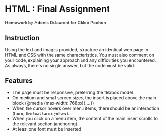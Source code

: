 # HTML : Final Assignment 

Homework by Adonis Dulaurent for Chloé Pochon 

## Instruction 

Using the text and images provided, structure an identical web page in HTML and CSS with the same characteristics. 
You must also comment on your code, explaining your approach and any difficulties you encountered.
As always, there's no single answer, but the code must be valid.

## Features 

- The page must be responsive, preferring the flexbox model
- On medium and small screen sizes, the insert is placed above the main block (@media (max-width: 768px){....})
- When the cursor hovers over menu items, there should be an interaction (here, the text turns yellow).
- When you click on a menu item, the content of the main insert scrolls to the relevant section (anchoring).
- At least one font must be inserted

